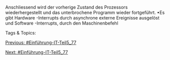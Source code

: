 Anschliessend wird der vorherige Zustand des Prozessors 
wiederhergestellt und das unterbrochene Programm wieder 
fortgeführt. 
•Es gibt Hardware -Interrupts durch asynchrone externe Ereignisse 
ausgelöst und Software -Interrupts, durch den Maschinenbefehl 

   Tags & Topics:
   

[Previous: #Einführung-IT-Teil5_77](Einführung-IT-Teil5_77.md)

[Next: #Einführung-IT-Teil5_77](Einführung-IT-Teil5_77.md)